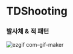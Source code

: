 # TDShooting

### 발사체 & 적 패턴
![ezgif com-gif-maker](https://user-images.githubusercontent.com/93897045/201144806-d49341a0-db53-49ea-bf49-63f776bbfad6.gif)
